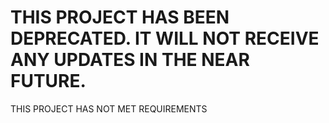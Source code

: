 # THIS PROJECT HAS BEEN DEPRECATED. IT WILL NOT RECEIVE ANY UPDATES IN THE NEAR FUTURE. 

THIS PROJECT HAS NOT MET REQUIREMENTS
